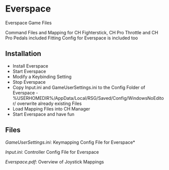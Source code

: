 # Everspace
Everspace Game Files

Command Files and Mapping for CH Fighterstick, CH Pro Throttle and CH Pro Pedals included
Fitting Config for Everspace is included too

## Installation

* Install Everspace
* Start Everspace
* Modify a Keybinding Setting
* Stop Everspace
* Copy Input.ini and GameUserSettings.ini to the Config Folder of Everspace - %USERHOMEDIR%/AppData/Local/RSG/Saved/Config/WindowsNoEditor/ overwrite already existing Files
* Load Mapping Files into CH Manager 
* Start Everspace and have fun

## Files

*GameUserSettings.ini*: Keymapping Config File for Everspace* 

*Input.ini*: Controller Config File for Everspace

*Everspace.pdf*: Overview of Joystick Mappings 
